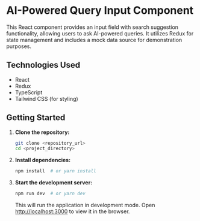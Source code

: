 # AI-Powered Query Input Component

This React component provides an input field with search suggestion functionality, allowing users to ask AI-powered queries. It utilizes Redux for state management and includes a mock data source for demonstration purposes.

## Technologies Used

* React
* Redux
* TypeScript
* Tailwind CSS (for styling)

## Getting Started

1.  **Clone the repository:**
    ```bash
    git clone <repository_url>
    cd <project_directory>
    ```

2.  **Install dependencies:**
    ```bash
    npm install  # or yarn install
    ```

3.  **Start the development server:**
    ```bash
    npm run dev  # or yarn dev
    ```

    This will run the application in development mode. Open [http://localhost:3000](http://localhost:3000) to view it in the browser.
